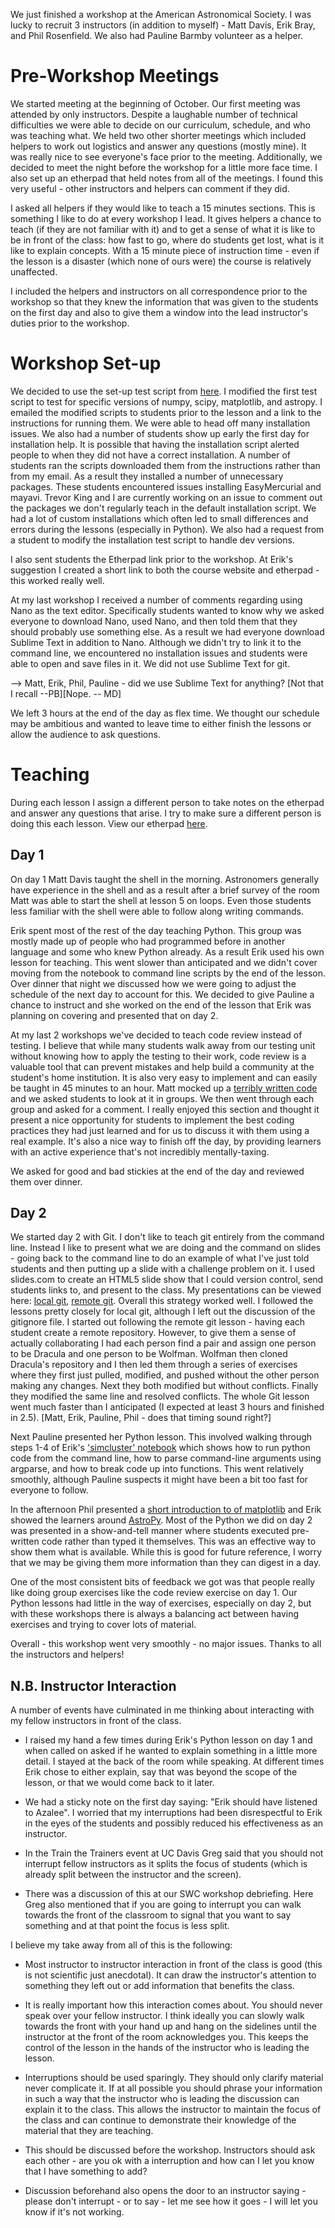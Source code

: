 We just finished a workshop at the American Astronomical Society. I was lucky
to recruit 3 instructors (in addition to myself) - Matt Davis, Erik Bray, and
Phil Rosenfield. We also had Pauline Barmby volunteer as a helper.

# Pre-Workshop Meetings

We started meeting at the beginning of October.  Our first meeting was attended
by only instructors. Despite a laughable number of technical difficulties we
were able to decide on our curriculum, schedule, and who was teaching what. We
held two other shorter meetings which included helpers to work out logistics
and answer any questions (mostly mine). It was really nice to see everyone's
face prior to the meeting. Additionally, we decided to meet the night before
the workshop for a little more face time. I also set up an etherpad that held
notes from all of the meetings. I found this very useful - other instructors
and helpers can comment if they did.

I asked all helpers if they would like to teach a 15 minutes sections. This is
something I like to do at every workshop I lead. It gives helpers a chance to
teach (if they are not familiar with it) and to get a sense of what it is like
to be in front of the class: how fast to go, where do students get lost, what
is it like to explain concepts. With a 15 minute piece of instruction time -
even if the lesson is a disaster (which none of ours were) the course is
relatively unaffected.

I included the helpers and instructors on all correspondence prior to the
workshop so that they knew the information that was given to the students on
the first day and also to give them a window into the lead instructor's duties
prior to the workshop.

# Workshop Set-up

We decided to use the set-up test script from
[here](http://swcarpentry.github.io/workshop-template/setup/index.html).  I
modified the first test script to test for specific versions of numpy, scipy,
matplotlib, and astropy.  I emailed the modified scripts to students prior to
the lesson and a link to the instructions for running them. We were able to
head off many installation issues. We also had a number of students show up
early the first day for installation help.  It is possible that having the
installation script alerted people to when they did not have a correct
installation. A number of students ran the scripts downloaded them from the
instructions rather than from my email. As a result they installed a number of
unnecessary packages. These students encountered issues installing
EasyMercurial and mayavi. Trevor King and I are currently working on an issue
to comment out the packages we don't regularly teach in the default
installation script. We had a lot of custom installations which often led to
small differences and errors during the lessons (especially in Python).  We
also had a request from a student to modify the installation test script to
handle dev versions.

I also sent students the Etherpad link prior to the workshop. At Erik's
suggestion I created a short link to both the course website and etherpad -
this worked really well.

At my last workshop I received a number of comments regarding using Nano as the
text editor.  Specifically students wanted to know why we asked everyone to
download Nano, used Nano, and then told them that they should probably use
something else. As a result we had everyone download Sublime Text in addition
to Nano. Although we didn't try to link it to the command line, we encountered
no installation issues and students were able to open and save files in it. We
did not use Sublime Text for git.

--> Matt, Erik, Phil, Pauline - did we use Sublime Text for anything?
    [Not that I recall --PB][Nope. -- MD]

We left 3 hours at the end of the day as flex time. We thought our schedule may
be ambitious and wanted to leave time to either finish the lessons or allow the
audience to ask questions.

# Teaching

During each lesson I assign a different person to take notes on the etherpad
and answer any questions that arise. I try to make sure a different person is
doing this each lesson.  View our etherpad
[here](https://abostroem.etherpad.mozilla.org/2015-01-03-aas).

## Day 1

On day 1 Matt Davis taught the shell in the morning. Astronomers generally have
experience in the shell and as a result after a brief survey of the room Matt
was able to start the shell at lesson 5 on loops. Even those students less
familiar with the shell were able to follow along writing commands.

Erik spent most of the rest of the day teaching Python. This group was mostly
made up of people who had programmed before in another language and some who
knew Python already. As a result Erik used his own lesson for teaching. This
went slower than anticipated and we didn't cover moving from the notebook to
command line scripts by the end of the lesson. Over dinner that night we
discussed how we were going to adjust the schedule of the next day to account
for this. We decided to give Pauline a chance to instruct and she worked on the
end of the lesson that Erik was planning on covering and presented that on day
2.

At my last 2 workshops we've decided to teach code review instead of testing. I
believe that while many students walk away from our testing unit without
knowing how to apply the testing to their work, code review is a valuable tool
that can prevent mistakes and help build a community at the student's home
institution. It is also very easy to implement and can easily be taught in 45
minutes to an hour. Matt mocked up a [terribly written
code](https://github.com/abostroem/2015-01-03-aas/blob/gh-pages/novice/code-review/data_processor.py)
and we asked students to look at it in groups.  We then went through each group
and asked for a comment. I really enjoyed this section and thought it present a
nice opportunity for students to implement the best coding practices they had
just learned and for us to discuss it with them using a real example.  It's
also a nice way to finish off the day, by providing learners with an active
experience that's not incredibly mentally-taxing.

We asked for good and bad stickies at the end of the day and reviewed them over
dinner.

## Day 2

We started day 2 with Git. I don't like to teach git entirely from the command
line. Instead I like to present what we are doing and the command on slides -
going back to the command line to do an example of what I've just told students
and then putting up a slide with a challenge problem on it. I used slides.com
to create an HTML5 slide show that I could version control, send students links
to, and present to the class. My presentations can be viewed here: [local
git](http://slides.com/abostroem/local_version_control), [remote
git](http://slides.com/abostroem/collaborating_using_git).  Overall this
strategy worked well. I followed the lessons pretty closely for local git,
although I left out the discussion of the gitignore file.  I started out
following the remote git lesson - having each student create a remote
repository.  However, to give them a sense of actually collaborating I had each
person find a pair and assign one person to be Dracula and one person to be
Wolfman. Wolfman then cloned Dracula's repository and I then led them through a
series of exercises where they first just pulled, modified, and pushed without
the other person making any changes.  Next they both modified but without
conflicts. Finally they modified the same line and resolved conflicts. The
whole Git lesson went much faster than I anticipated (I expected at least 3
hours and finished in 2.5).
[Matt, Erik, Pauline, Phil - does that timing sound right?]

Next Pauline presented her Python lesson. This involved walking through steps
1-4 of Erik's ['simcluster'
notebook](http://nbviewer.ipython.org/github/abostroem/2015-01-03-aas/blob/gh-pages/intermediate/python-simcluster/simulated.ipynb)
which shows how to run python code from the command line, how to parse
command-line arguments using argparse, and how to break code up into functions.
This went relatively smoothly, although Pauline suspects it might have been a
bit too fast for everyone to follow.

In the afternoon Phil presented a [short introduction to of
matplotlib](http://nbviewer.ipython.org/github/abostroem/2015-01-03-aas/blob/gh-pages/intermediate/matplotlib/Plotting%20with%20matplotlib.ipynb)
and Erik showed the learners around
[AstroPy](http://nbviewer.ipython.org/github/abostroem/2015-01-03-aas/blob/gh-pages/intermediate/astropy/Introduction_to_Astropy.ipynb).
Most of the Python we did on day 2 was presented in a show-and-tell manner
where students executed pre-written code rather than typed it themselves. This
was an effective way to show them what is available. While this is good for
future reference, I worry that we may be giving them more information than they
can digest in a day.

One of the most consistent bits of feedback we got was that people really like
doing group exercises like the code review exercise on day 1. Our Python
lessons had little in the way of exercises, especially on day 2, but with these
workshops there is always a balancing act between having exercises and trying
to cover lots of material.

Overall - this workshop went very smoothly - no major issues. Thanks to all the
instructors and helpers!

## N.B. Instructor Interaction

A number of events have culminated in me thinking about interacting with my
fellow instructors in front of the class.

* I raised my hand a few times during Erik's Python lesson on day 1 and when called on asked if he wanted to
explain something in a little more detail. I stayed at the back of the room while speaking. At different times
Erik chose to either explain, say that was beyond the scope of the lesson, or that we would come back to it
later.

* We had a sticky note on the first day saying: "Erik should have listened to Azalee". I worried that
my interruptions had been disrespectful to Erik in the eyes of the students and possibly reduced
his effectiveness as an instructor.

* In the Train the Trainers event at UC Davis Greg said that you should not interrupt fellow instructors
as it splits the focus of students (which is already split between the instructor and the screen).

* There was a discussion of this at our SWC workshop debriefing. Here Greg also mentioned that if
you are going to interrupt you can walk towards the front of the classroom to signal that you want to say
something and at that point the focus is less split.

I believe my take away from all of this is the following:

* Most instructor to instructor interaction in front of the class is good (this is not scientific
just anecdotal). It can draw the instructor's attention to something they left out or add information
that benefits the class.

* It is really important how this interaction comes about. You should never speak over your fellow
instructor. I think ideally you can slowly walk towards the front with your hand up and hang on the
sidelines until the instructor at the front of the room acknowledges you. This keeps the control
of the lesson in the hands of the instructor who is leading the lesson.

* Interruptions should be used sparingly. They should only clarify material never complicate it.
If at all possible you should phrase your information in such a way that the instructor who is leading
the discussion can explain it to the class. This allows the instructor to maintain the focus of the
class and can continue to demonstrate their knowledge of the material that they are teaching.

* This should be discussed before the workshop. Instructors should ask each other - are you
ok with a interruption and how can I let you know that I have something to add?

* Discussion beforehand also opens the door to an instructor saying - please don't interrupt - or to say - let me
see how it goes - I will let you know if it's not working.


